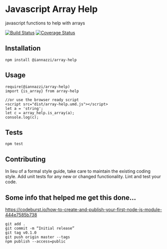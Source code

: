 Javascript Array Help
=========

javascript functions to help with arrays

[![Build Status](https://travis-ci.org/iannazzi/array-help.svg?branch=master)](https://travis-ci.org/iannazzi/array-help) [![Coverage Status](https://coveralls.io/repos/iannazzi/array-help/badge.svg)](https://coveralls.io/r/iannazzi/array-help)

## Installation

  `npm install @iannazzi/array-help`

## Usage
    require(@iannazzi/array-help)
    import {is_array} from array-help
    
    //or use the browser ready script
    <script src="dist/array-help.umd.js"></script>
    let a = 'string';
    let c = array_help.is_array(a);
    console.log(c);

## Tests

  `npm test`

## Contributing

In lieu of a formal style guide, take care to maintain the existing coding style. Add unit tests for any new or changed functionality. Lint and test your code.



## Some info that helped me get this done...

https://codeburst.io/how-to-create-and-publish-your-first-node-js-module-444e7585b738


    git add .
    git commit -m “Initial release”
    git tag v0.1.0
    git push origin master --tags
    npm publish --access=public 
    
    